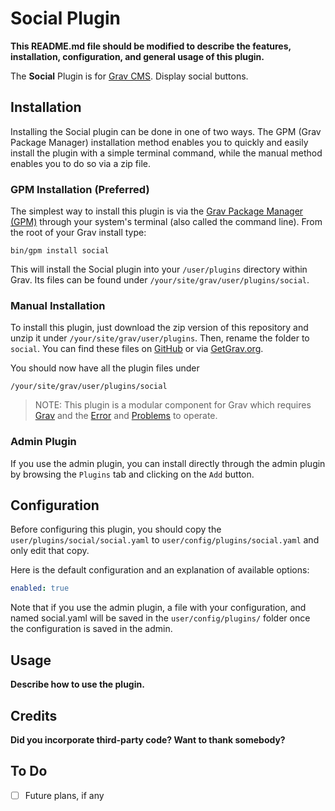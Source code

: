 # Social Plugin

**This README.md file should be modified to describe the features, installation, configuration, and general usage of this plugin.**

The **Social** Plugin is for [Grav CMS](http://github.com/getgrav/grav). Display social buttons.

## Installation

Installing the Social plugin can be done in one of two ways. The GPM (Grav Package Manager) installation method enables you to quickly and easily install the plugin with a simple terminal command, while the manual method enables you to do so via a zip file.

### GPM Installation (Preferred)

The simplest way to install this plugin is via the [Grav Package Manager (GPM)](http://learn.getgrav.org/advanced/grav-gpm) through your system's terminal (also called the command line).  From the root of your Grav install type:

    bin/gpm install social

This will install the Social plugin into your `/user/plugins` directory within Grav. Its files can be found under `/your/site/grav/user/plugins/social`.

### Manual Installation

To install this plugin, just download the zip version of this repository and unzip it under `/your/site/grav/user/plugins`. Then, rename the folder to `social`. You can find these files on [GitHub](https://github.com/fguiffault/grav-plugin-social) or via [GetGrav.org](http://getgrav.org/downloads/plugins#extras).

You should now have all the plugin files under

    /your/site/grav/user/plugins/social
	
> NOTE: This plugin is a modular component for Grav which requires [Grav](http://github.com/getgrav/grav) and the [Error](https://github.com/getgrav/grav-plugin-error) and [Problems](https://github.com/getgrav/grav-plugin-problems) to operate.

### Admin Plugin

If you use the admin plugin, you can install directly through the admin plugin by browsing the `Plugins` tab and clicking on the `Add` button.

## Configuration

Before configuring this plugin, you should copy the `user/plugins/social/social.yaml` to `user/config/plugins/social.yaml` and only edit that copy.

Here is the default configuration and an explanation of available options:

```yaml
enabled: true
```

Note that if you use the admin plugin, a file with your configuration, and named social.yaml will be saved in the `user/config/plugins/` folder once the configuration is saved in the admin.

## Usage

**Describe how to use the plugin.**

## Credits

**Did you incorporate third-party code? Want to thank somebody?**

## To Do

- [ ] Future plans, if any

